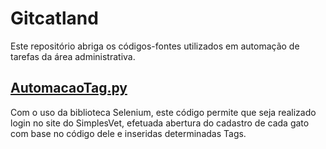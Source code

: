 # Gitcatland
Este repositório abriga os códigos-fontes utilizados em automação de tarefas da área administrativa.

## [AutomacaoTag.py](https://github.com/amkawai/Catland_Automacao/blob/main/AutomacaoTag.py)

Com o uso da biblioteca Selenium, este código permite que seja realizado login no site do SimplesVet, efetuada abertura do cadastro de cada gato com base no código dele e inseridas determinadas Tags. 

